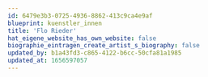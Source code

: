 ```yaml
---
id: 6479e3b3-0725-4936-8862-413c9ca4e9af
blueprint: kuenstler_innen
title: 'Flo Rieder'
hat_eigene_website_has_own_website: false
biographie_eintragen_create_artist_s_biography: false
updated_by: b1a43fd3-c865-4122-b6cc-50cfa81a1985
updated_at: 1656597057
---
```

